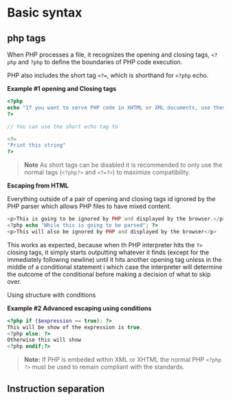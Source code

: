 # Basic syntax

## php **tags**

When PHP processes a file, it recognizes the opening and closing tags, `<?php` and `?php` to define the boundaries of PHP code execution.

PHP also includes the short tag `<?=`, which is shorthand for `<?php` echo.

**Example #1 opening and Closing tags**

```php
<?php
echo "If you want to serve PHP code in XHTML or XML documents, use these tags";
?>

// You can use the short echo tag to

<?=
"Print this string"
?>
```

> **Note**
> As short tags can be disabled it is recommended to only use the normal tags (`<?php?>` and `<?=?>`) to maximize compatibility.

**Escaping from HTML**

Everything outside of a pair of opening and closing tags id ignored by the PHP parser which allows PHP files to have mixed content.

```php
<p>This is going to be ignored by PHP and displayed by the browser.</p>
<?php echo "While this is going to be parsed"; ?>
<p>This will also be ignored by PHP and displayed by the browser</p>

```

This works as expected, because when th PHP interpreter hits the `?>` closing tags, it simply starts outputting whatever it finds (except for the immediately following newline) until it hits another opening tag unless in the middle of a conditional statement i which case the interpreter will determine the outcome of the conditional before making a decision of what to skip over.

Using structure with conditions

**Example #2 Advanced escaping using conditions**

```php
<?php if ($expression == true): ?>
This will be show of the expression is true.
<?php else: ?>
Otherwise this will show
<?php endif;?>
```

> **Note:**
> If PHP is embeded within XML or XHTML the normal PHP `<?php ?>` must be used to remain compliant with the standards.

## Instruction separation
